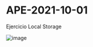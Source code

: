 # APE-2021-10-01
Ejercicio Local Storage

![image](https://user-images.githubusercontent.com/30872921/135891686-dfdf9978-dca7-40a0-a6fe-4fb07ce40e8b.png)

